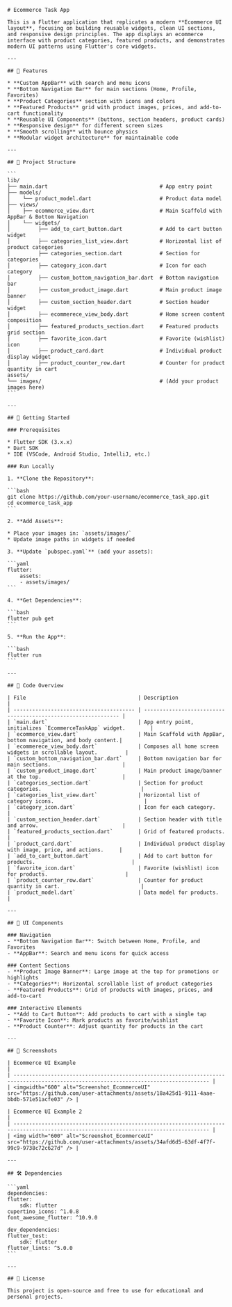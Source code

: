     # Ecommerce Task App

    This is a Flutter application that replicates a modern **Ecommerce UI layout**, focusing on building reusable widgets, clean UI sections, and responsive design principles. The app displays an ecommerce interface with product categories, featured products, and demonstrates modern UI patterns using Flutter's core widgets.

    ---

    ## 📱 Features

    * **Custom AppBar** with search and menu icons
    * **Bottom Navigation Bar** for main sections (Home, Profile, Favorites)
    * **Product Categories** section with icons and colors
    * **Featured Products** grid with product images, prices, and add-to-cart functionality
    * **Reusable UI Components** (buttons, section headers, product cards)
    * **Responsive design** for different screen sizes
    * **Smooth scrolling** with bounce physics
    * **Modular widget architecture** for maintainable code

    ---

    ## 📂 Project Structure

    ```
    lib/
    ├── main.dart                                    # App entry point
    ├── models/
    │    └── product_model.dart                      # Product data model
    ├── views/
    │    ├── ecommerce_view.dart                     # Main Scaffold with AppBar & Bottom Navigation
    │    └── widgets/
    │         ├── add_to_cart_button.dart            # Add to cart button widget
    │         ├── categories_list_view.dart          # Horizontal list of product categories
    │         ├── categories_section.dart            # Section for categories
    │         ├── category_icon.dart                 # Icon for each category
    │         ├── custom_bottom_navigation_bar.dart  # Bottom navigation bar
    │         ├── custom_product_image.dart          # Main product image banner
    │         ├── custom_section_header.dart         # Section header widget
    │         ├── ecommerece_view_body.dart          # Home screen content composition
    │         ├── featured_products_section.dart     # Featured products grid section
    │         ├── favorite_icon.dart                 # Favorite (wishlist) icon
    │         ├── product_card.dart                  # Individual product display widget
    │         ├── product_counter_row.dart           # Counter for product quantity in cart
    assets/
    └── images/                                      # (Add your product images here)
    ```

    ---

    ## 🚀 Getting Started

    ### Prerequisites

    * Flutter SDK (3.x.x)
    * Dart SDK
    * IDE (VSCode, Android Studio, IntelliJ, etc.)

    ### Run Locally

    1. **Clone the Repository**:

    ```bash
    git clone https://github.com/your-username/ecommerce_task_app.git
    cd ecommerce_task_app
    ```

    2. **Add Assets**:

    * Place your images in: `assets/images/`
    * Update image paths in widgets if needed

    3. **Update `pubspec.yaml`** (add your assets):

    ```yaml
    flutter:
        assets:
        - assets/images/
    ```

    4. **Get Dependencies**:

    ```bash
    flutter pub get
    ```

    5. **Run the App**:

    ```bash
    flutter run
    ```

    ---

    ## 🧩 Code Overview

    | File                                    | Description                                                    |
    | --------------------------------------- | -------------------------------------------------------------- |
    | `main.dart`                             | App entry point, initializes `EcommerceTaskApp` widget.        |
    | `ecommerce_view.dart`                   | Main Scaffold with AppBar, bottom navigation, and body content.|
    | `ecommerece_view_body.dart`             | Composes all home screen widgets in scrollable layout.         |
    | `custom_bottom_navigation_bar.dart`     | Bottom navigation bar for main sections.                       |
    | `custom_product_image.dart`             | Main product image/banner at the top.                          |
    | `categories_section.dart`               | Section for product categories.                                |
    | `categories_list_view.dart`             | Horizontal list of category icons.                             |
    | `category_icon.dart`                    | Icon for each category.                                        |
    | `custom_section_header.dart`            | Section header with title and arrow.                           |
    | `featured_products_section.dart`        | Grid of featured products.                                     |
    | `product_card.dart`                     | Individual product display with image, price, and actions.     |
    | `add_to_cart_button.dart`               | Add to cart button for products.                               |
    | `favorite_icon.dart`                    | Favorite (wishlist) icon for products.                         |
    | `product_counter_row.dart`              | Counter for product quantity in cart.                          |
    | `product_model.dart`                    | Data model for products.                                       |

    ---

    ## 🎨 UI Components

    ### Navigation
    - **Bottom Navigation Bar**: Switch between Home, Profile, and Favorites
    - **AppBar**: Search and menu icons for quick access

    ### Content Sections
    - **Product Image Banner**: Large image at the top for promotions or highlights
    - **Categories**: Horizontal scrollable list of product categories
    - **Featured Products**: Grid of products with images, prices, and add-to-cart

    ### Interactive Elements
    - **Add to Cart Button**: Add products to cart with a single tap
    - **Favorite Icon**: Mark products as favorite/wishlist
    - **Product Counter**: Adjust quantity for products in the cart

    ---

    ## 📸 Screenshots

    | Ecommerce UI Example                                                                                                                   |
    | ------------------------------------------------------------------------------------------------------------------------------------- |
    | <imgwidth="600" alt="Screenshot_EcommerceUI" src="https://github.com/user-attachments/assets/18a425d1-9111-4aae-bbdb-571e51acfe03" /> |

    | Ecommerce UI Example 2                                                                                                                 |
    | ------------------------------------------------------------------------------------------------------------------------------------- |
    | <img width="600" alt="Screenshot_EcommerceUI" src="https://github.com/user-attachments/assets/34afd6d5-63df-4f7f-99c9-9738c72c627d" /> |

    ---

    ## 🛠️ Dependencies

    ```yaml
    dependencies:
    flutter:
        sdk: flutter
    cupertino_icons: ^1.0.8
    font_awesome_flutter: ^10.9.0

    dev_dependencies:
    flutter_test:
        sdk: flutter
    flutter_lints: ^5.0.0
    ```

    ---

    ## 📄 License

    This project is open-source and free to use for educational and personal projects.
